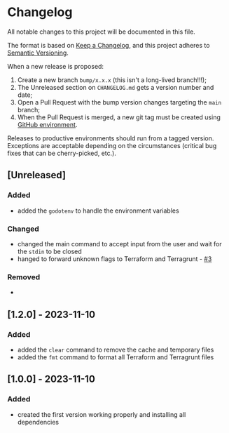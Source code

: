 # Changelog

All notable changes to this project will be documented in this file.

The format is based on [Keep a Changelog](https://keepachangelog.com/en/1.0.0/), and this project adheres to [Semantic Versioning](https://semver.org/spec/v2.0.0.html).

When a new release is proposed:

1. Create a new branch `bump/x.x.x` (this isn't a long-lived branch!!!);
2. The Unreleased section on `CHANGELOG.md` gets a version number and date;
3. Open a Pull Request with the bump version changes targeting the `main` branch;
4. When the Pull Request is merged, a new git tag must be created using [GitHub environment](https://github.com/rios0rios0/terra/tags).

Releases to productive environments should run from a tagged version.
Exceptions are acceptable depending on the circumstances (critical bug fixes that can be cherry-picked, etc.).

## [Unreleased]

### Added

- added the `godotenv` to handle the environment variables

### Changed

- changed the main command to accept input from the user and wait for the `stdin` to be closed
- hanged to forward unknown flags to Terraform and Terragrunt - [#3](https://github.com/rios0rios0/terra/issues/3)

### Removed

-

## [1.2.0] - 2023-11-10

### Added

- added the `clear` command to remove the cache and temporary files
- added the `fmt` command to format all Terraform and Terragrunt files

## [1.0.0] - 2023-11-10

### Added

- created the first version working properly and installing all dependencies
